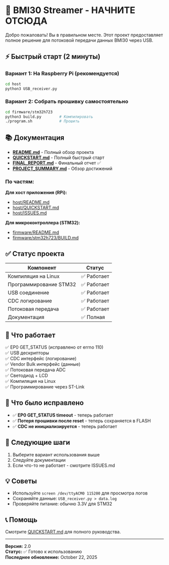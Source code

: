 # 🚀 BMI30 Streamer - НАЧНИТЕ ОТСЮДА

Добро пожаловать! Вы в правильном месте. Этот проект предоставляет полное решение для потоковой передачи данных BMI30 через USB.

## ⚡ Быстрый старт (2 минуты)

### Вариант 1: На Raspberry Pi (рекомендуется)
```bash
cd host
python3 USB_receiver.py
```

### Вариант 2: Собрать прошивку самостоятельно
```bash
cd firmware/stm32h723
python3 build.py        # Компилировать
./program.sh            # Прошить
```

## 📚 Документация

- **[README.md](README.md)** - Полный обзор проекта
- **[QUICKSTART.md](QUICKSTART.md)** - Полный быстрый старт
- **[FINAL_REPORT.md](FINAL_REPORT.md)** - Финальный отчет ✅
- **[PROJECT_SUMMARY.md](PROJECT_SUMMARY.md)** - Обзор достижений

### По частям:

**Для хост приложения (RPi):**
- [host/README.md](host/README.md)
- [host/QUICKSTART.md](host/QUICKSTART.md)
- [host/ISSUES.md](host/ISSUES.md)

**Для микроконтроллера (STM32):**
- [firmware/README.md](firmware/README.md)
- [firmware/stm32h723/BUILD.md](firmware/stm32h723/BUILD.md)

## ✅ Статус проекта

| Компонент | Статус |
|-----------|--------|
| Компиляция на Linux | ✅ Работает |
| Программирование STM32 | ✅ Работает |
| USB соединение | ✅ Работает |
| CDC логирование | ✅ Работает |
| Потоковая передача | ✅ Работает |
| Документация | ✅ Полная |

## 🎯 Что работает

✅ EP0 GET_STATUS (исправлено от errno 110)  
✅ USB дескрипторы  
✅ CDC интерфейс (логирование)  
✅ Vendor Bulk интерфейс (данные)  
✅ Потоковая передача ADC  
✅ Светодиод + LCD  
✅ Компиляция на Linux  
✅ Программирование через ST-Link  

## 🐛 Что было исправлено

- ✅ **EP0 GET_STATUS timeout** - теперь работает
- ✅ **Потеря прошивки после reset** - теперь сохраняется в FLASH
- ✅ **CDC не инициализируется** - теперь работает

## 🚀 Следующие шаги

1. Выберите вариант использования выше
2. Следуйте документации
3. Если что-то не работает - смотрите ISSUES.md

## 💡 Советы

- Используйте `screen /dev/ttyACM0 115200` для просмотра логов
- Сохраняйте данные: `USB_receiver.py > data.log`
- Проверяйте питание: обычно 3.3V для STM32

## 📞 Помощь

Смотрите [QUICKSTART.md](QUICKSTART.md) для полного руководства.

---

**Версия:** 2.0  
**Статус:** ✅ Готово к использованию  
**Последнее обновление:** October 22, 2025
